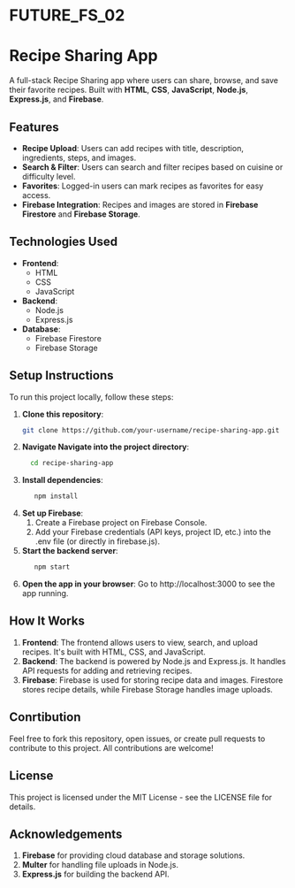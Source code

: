 # FUTURE_FS_02
# Recipe Sharing App

A full-stack Recipe Sharing app where users can share, browse, and save their favorite recipes. Built with **HTML**, **CSS**, **JavaScript**, **Node.js**, **Express.js**, and **Firebase**.

## Features

- **Recipe Upload**: Users can add recipes with title, description, ingredients, steps, and images.
- **Search & Filter**: Users can search and filter recipes based on cuisine or difficulty level.
- **Favorites**: Logged-in users can mark recipes as favorites for easy access.
- **Firebase Integration**: Recipes and images are stored in **Firebase Firestore** and **Firebase Storage**.

## Technologies Used

- **Frontend**:
  - HTML
  - CSS
  - JavaScript
- **Backend**:
  - Node.js
  - Express.js
- **Database**:
  - Firebase Firestore
  - Firebase Storage

## Setup Instructions

To run this project locally, follow these steps:

1. **Clone this repository**:
   ```bash
   git clone https://github.com/your-username/recipe-sharing-app.git
2. **Navigate Navigate into the project directory**:
   ```bash
     cd recipe-sharing-app
3. **Install dependencies**:
   ```bash
      npm install
4. **Set up Firebase**:
   1) Create a Firebase project on Firebase Console.
   2) Add your Firebase credentials (API keys, project ID, etc.) into the .env file (or directly in firebase.js).
5. **Start the backend server**:
    ```bash
       npm start
6. **Open the app in your browser**:
     Go to http://localhost:3000 to see the app running.
## How It Works
1. **Frontend**: The frontend allows users to view, search, and upload recipes. It's built with HTML, CSS, and JavaScript.
2. **Backend**: The backend is powered by Node.js and Express.js. It handles API requests for adding and retrieving recipes.
3. **Firebase**: Firebase is used for storing recipe data and images. Firestore stores recipe details, while Firebase Storage handles image uploads.

## Conrtibution
Feel free to fork this repository, open issues, or create pull requests to contribute to this project. All contributions are welcome! 

## License
This project is licensed under the MIT License - see the LICENSE file for details.

## Acknowledgements
1. **Firebase** for providing cloud database and storage solutions.
2. **Multer** for handling file uploads in Node.js.
3. **Express.js** for building the backend API.
